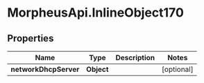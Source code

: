 # MorpheusApi.InlineObject170

## Properties

Name | Type | Description | Notes
------------ | ------------- | ------------- | -------------
**networkDhcpServer** | **Object** |  | [optional] 


